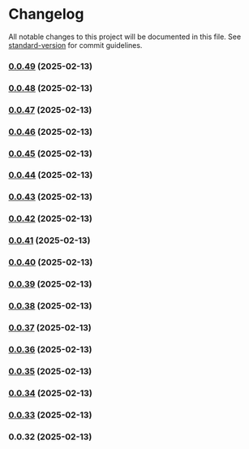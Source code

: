# Changelog

All notable changes to this project will be documented in this file. See [standard-version](https://github.com/conventional-changelog/standard-version) for commit guidelines.

### [0.0.49](///compare/v0.0.32...v0.0.49) (2025-02-13)

### [0.0.48](///compare/v0.0.32...v0.0.48) (2025-02-13)

### [0.0.47](///compare/v0.0.32...v0.0.47) (2025-02-13)

### [0.0.46](///compare/v0.0.32...v0.0.46) (2025-02-13)

### [0.0.45](///compare/v0.0.32...v0.0.45) (2025-02-13)

### [0.0.44](///compare/v0.0.32...v0.0.44) (2025-02-13)

### [0.0.43](///compare/v0.0.32...v0.0.43) (2025-02-13)

### [0.0.42](///compare/v0.0.32...v0.0.42) (2025-02-13)

### [0.0.41](///compare/v0.0.32...v0.0.41) (2025-02-13)

### [0.0.40](///compare/v0.0.32...v0.0.40) (2025-02-13)

### [0.0.39](///compare/v0.0.32...v0.0.39) (2025-02-13)

### [0.0.38](///compare/v0.0.32...v0.0.38) (2025-02-13)

### [0.0.37](///compare/v0.0.32...v0.0.37) (2025-02-13)

### [0.0.36](///compare/v0.0.32...v0.0.36) (2025-02-13)

### [0.0.35](///compare/v0.0.32...v0.0.35) (2025-02-13)

### [0.0.34](///compare/v0.0.32...v0.0.34) (2025-02-13)

### [0.0.33](///compare/v0.0.32...v0.0.33) (2025-02-13)

### 0.0.32 (2025-02-13)

